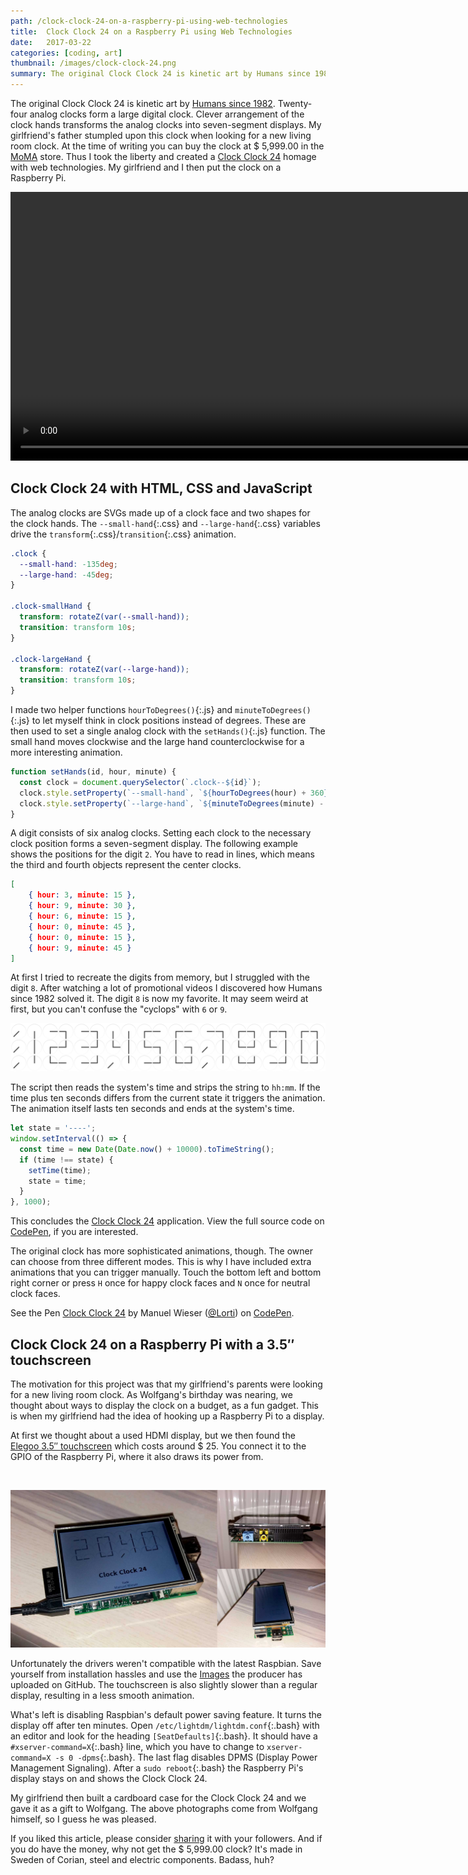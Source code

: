 ```yaml
---
path: /clock-clock-24-on-a-raspberry-pi-using-web-technologies
title:  Clock Clock 24 on a Raspberry Pi using Web Technologies
date:   2017-03-22
categories: [coding, art]
thumbnail: /images/clock-clock-24.png
summary: The original Clock Clock 24 is kinetic art by Humans since 1982. Twenty-four analog clocks form a large digital clock. Clever arrangement of the clock hands transforms the analog clocks into seven-segment displays. My girlfriend’s father stumpled upon this clock when looking for a new living room clock. At the time of writing you can buy the clock at $ 5,999.00 in the MoMA store. Thus I took the liberty and created a Clock Clock 24 homage with web technologies. My girlfriend and I then put the clock on a Raspberry Pi.
---
```


The original Clock Clock 24 is kinetic art by [Humans since 1982]. Twenty-four analog clocks form a large digital clock. Clever arrangement of the clock hands transforms the analog clocks into seven-segment displays. My girlfriend's father stumpled upon this clock when looking for a new living room clock. At the time of writing you can buy the clock at $ 5,999.00 in the [MoMA] store. Thus I took the liberty and created a [Clock Clock 24] homage with web technologies. My girlfriend and I then put the clock on a Raspberry Pi.

<video width="990" height="430" autoplay controls preload="auto" loop>
    <source src="/images/clock-clock-24.mp4" type="video/mp4">
</video>

## Clock Clock 24 with HTML, CSS and JavaScript

The analog clocks are SVGs made up of a clock face and two shapes for the clock hands. The `--small-hand`{:.css} and `--large-hand`{:.css} variables drive the `transform`{:.css}/`transition`{:.css} animation.

``` css
.clock {
  --small-hand: -135deg;
  --large-hand: -45deg;
}

.clock-smallHand {
  transform: rotateZ(var(--small-hand));
  transition: transform 10s;
}

.clock-largeHand {
  transform: rotateZ(var(--large-hand));
  transition: transform 10s;
}
```

I made two helper functions `hourToDegrees()`{:.js} and `minuteToDegrees()`{:.js} to let myself think in clock positions instead of degrees. These are then used to set a single analog clock with the `setHands()`{:.js} function. The small hand moves clockwise and the large hand counterclockwise for a more interesting animation.

``` js
function setHands(id, hour, minute) {
  const clock = document.querySelector(`.clock--${id}`);
  clock.style.setProperty(`--small-hand`, `${hourToDegrees(hour) + 360}deg`);
  clock.style.setProperty(`--large-hand`, `${minuteToDegrees(minute) - 360}deg`);
}
```

A digit consists of six analog clocks. Setting each clock to the necessary clock position forms a seven-segment display. The following example shows the positions for the digit `2`. You have to read in lines, which means the third and fourth objects represent the center clocks.

``` json
[
    { hour: 3, minute: 15 },
    { hour: 9, minute: 30 },
    { hour: 6, minute: 15 },
    { hour: 0, minute: 45 },
    { hour: 0, minute: 15 },
    { hour: 9, minute: 45 }
]
```

At first I tried to recreate the digits from memory, but I struggled with the digit `8`. After watching a lot of promotional videos I discovered how Humans since 1982 solved it. The digit `8` is now my favorite. It may seem weird at first, but you can't confuse the "cyclops" with `6` or `9`.

![](/images/clock-clock-24-digits.png)

The script then reads the system's time and strips the string to `hh:mm`. If the time plus ten seconds differs from the current state it triggers the animation. The animation itself lasts ten seconds and ends at the system's time.

``` js
let state = '----';
window.setInterval(() => {
  const time = new Date(Date.now() + 10000).toTimeString();
  if (time !== state) {
    setTime(time);
    state = time;
  }
}, 1000);
```

This concludes the [Clock Clock 24] application. View the full source code on [CodePen], if you are interested.

The original clock has more sophisticated animations, though. The owner can choose from three different modes. This is why I have included extra animations that you can trigger manually. Touch the bottom left and bottom right corner or press `H` once for happy clock faces and `N` once for neutral clock faces.

<p data-height="700" data-theme-id="0" data-slug-hash="XpQewQ" data-default-tab="result" data-user="Lorti" data-embed-version="2" data-pen-title="Clock Clock 24" class="codepen">See the Pen <a href="http://codepen.io/Lorti/pen/XpQewQ/">Clock Clock 24</a> by Manuel Wieser (<a href="http://codepen.io/Lorti">@Lorti</a>) on <a href="http://codepen.io">CodePen</a>.</p>
<script async src="https://production-assets.codepen.io/assets/embed/ei.js"></script>

## Clock Clock 24 on a Raspberry Pi with a 3.5″ touchscreen

The motivation for this project was that my girlfriend's parents were looking for a new living room clock. As Wolfgang's birthday was nearing, we thought about ways to display the clock on a budget, as a fun gadget. This is when my girlfriend had the idea of hooking up a Raspberry Pi to a display.

At first we thought about a used HDMI display, but we then found the <a rel="nofollow" href="https://www.amazon.de/gp/product/B01JRUH0CY/ref=as_li_tl?ie=UTF8&camp=1638&creative=6742&creativeASIN=B01JRUH0CY&linkCode=as2&tag=manuninja-21">Elegoo 3.5″ touchscreen</a> which costs around $ 25. You connect it to the GPIO of the Raspberry Pi, where it also draws its power from.

<img src="http://ir-de.amazon-adsystem.com/e/ir?t=manuninja-21&l=as2&o=3&a=B01JRUH0CY" width="1" height="1" border="0" alt="" style="border:none !important; margin:0px !important;" />

![](/images/clock-clock-24-on-a-raspberry-pi-with-a-3-5-inch-touchscreen.jpg)

Unfortunately the drivers weren't compatible with the latest Raspbian. Save yourself from installation hassles and use the [Images] the producer has uploaded on GitHub. The touchscreen is also slightly slower than a regular display, resulting in a less smooth animation.

What's left is disabling Raspbian's default power saving feature. It turns the display off after ten minutes. Open `/etc/lightdm/lightdm.conf`{:.bash} with an editor and look for the heading `[SeatDefaults]`{:.bash}. It should have a `#xserver-command=X`{:.bash} line, which you have to change to `xserver-command=X -s 0 -dpms`{:.bash}. The last flag disables DPMS (Display Power Management Signaling). After a `sudo reboot`{:.bash} the Raspberry Pi's display stays on and shows the Clock Clock 24.

My girlfriend then built a cardboard case for the Clock Clock 24 and we gave it as a gift to Wolfgang. The above photographs come from Wolfgang himself, so I guess he was pleased.

If you liked this article, please consider [sharing] it with your followers. And if you do have the money, why not get the $ 5,999.00 clock? It's made in Sweden of Corian, steel and electric components. Badass, huh?

[CodePen]: http://codepen.io/Lorti/pen/XpQewQ/
[Humans since 1982]: http://www.humanssince1982.com/
[Clock Clock 24]: http://cc24.g01l.eu/
[Images]: https://github.com/goodtft/LCD-show/wiki/Images-Download-address
[MoMA]: https://store.moma.org/museum/moma/ProductDisplay_Clock-Clock-24-_10451_10001_238891_-1_26663_11551
[sharing]: https://twitter.com/intent/tweet?original_referer=https://manu.ninja/clock-clock-24-on-a-raspberry-pi&text=Clock%20Clock%2024%20on%20a%20Raspberry%20Pi%20using%20Web%20Technologies&tw_p=tweetbutton&url=https://manu.ninja/clock-clock-24-on-a-raspberry-pi-using-web-technologies&via=manuelwieser
